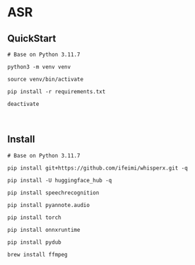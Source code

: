 ASR
=====
QuickStart
-----
```
# Base on Python 3.11.7

python3 -m venv venv

source venv/bin/activate

pip install -r requirements.txt
```
```
deactivate
```
<br />

Install
-----
```
# Base on Python 3.11.7

pip install git+https://github.com/ifeimi/whisperx.git -q

pip install -U huggingface_hub -q

pip install speechrecognition

pip install pyannote.audio

pip install torch

pip install onnxruntime

pip install pydub
```
```
brew install ffmpeg
```
<br />
